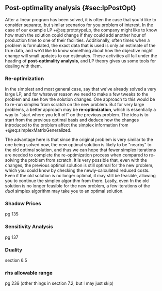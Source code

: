 ## Post-optimality analysis {#sec:lpPostOpt}

After a linear program has been solved, it is often the case that you'd like to consider separate, but similar scenarios for you problem of interest. In the case of our example LP +@eq:prototypeLp, the company might like to know how much the solution could change if they could add another hour of production time to one of their facilities. Additionally, often times when a problem is formulated, the exact data that is used is only an estimate of the true data, and we'd like to know something about how the objective might change will small updates to our estimates. These activities all fall under the heading of __post-optimality analysis__, and LP theory gives us some tools for dealing with them.

### Re-optimization

In the simplest and most general case, say that we've already solved a very large LP, and for whatever reason we need to make a few tweaks to the problem and see how the solution changes. One approach to this would be to re-run simplex from scratch on the new problem. But for very large problems, a better approach may be __re-optimization__, which is essentially a way to "start where you left off" on the previous problem. The idea is to start from the previous optimal basis and deduce how the changes introduced to the problem affect the simplex information from +@eq:simplexMatrixGeneralized.

The advantage here is that since the original problem is very similar to the one being solved now, the new optimal solution is likely to be "nearby" to the old optimal solution, and thus we can hope that fewer simplex iterations are needed to complete the re-optimization process when compared to re-solving the problem from scratch. It is very possible that, even with the changes, the previous optimal solution is still optimal for the new problem, which you could know by checking the newly-calculated reduced costs. Even if the old solution is no longer optimal, it may still be feasible, allowing you to continue the simplex algorithm from there. Lastly, even fn the old solution is no longer feasible for the new problem, a few iterations of the _dual_ simplex algorithm may take you to an optimal solution.

### Shadow Prices
pg 135

### Sensitivity Analysis
pg 137

### Duality
section 6.5

### rhs allowable range
pg 236
(other things in section 7.2, but I may just skip)
